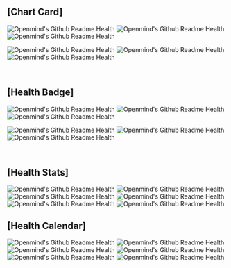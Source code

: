 ## [Chart Card]

![Openmind's Github Readme Health](https://github-readme-developer-health.com/cards/chart?username=ShinDajeong&size=250&theme=defaultTheme)
![Openmind's Github Readme Health](https://github-readme-developer-health.com/cards/chart?username=pyoki32&size=250&theme=forest)
![Openmind's Github Readme Health](https://github-readme-developer-health.com/cards/chart?username=JoChoSunghoon&size=250&theme=blue)

![Openmind's Github Readme Health](https://github-readme-developer-health.com/cards/chart?username=real100woong&size=250&theme=darkforest)
![Openmind's Github Readme Health](https://github-readme-developer-health.com/cards/chart?username=pyoki32&size=250&theme=night)
![Openmind's Github Readme Health](https://github-readme-developer-health.com/cards/chart?username=JoChoSunghoon&size=249&theme=cherry)

<br>

## [Health Badge]

![Openmind's Github Readme Health](https://github-readme-developer-health.com/cards/badge?username=ShinDajeong&size=2.5)
![Openmind's Github Readme Health](https://github-readme-developer-health.com/cards/badge?username=pyoki32&size=2.5&theme=pink)
![Openmind's Github Readme Health](https://github-readme-developer-health.com/cards/badge?username=JoChoSunghoon&size=2.5&theme=sky)

![Openmind's Github Readme Health](https://github-readme-developer-health.com/cards/badge?username=real100woong&size=2.5&theme=forest)
![Openmind's Github Readme Health](https://github-readme-developer-health.com/cards/badge?username=pyoki32&size=2.5&theme=sunset)
![Openmind's Github Readme Health](https://github-readme-developer-health.com/cards/badge?username=clalsw&size=2.5&theme=dark)

<br>

## [Health Stats]

![Openmind's Github Readme Health](https://github-readme-developer-health.com/cards/fit?username=ShinDajeong)
![Openmind's Github Readme Health](https://github-readme-developer-health.com/cards/fit?username=pyoki32&theme=dark&badge_theme=pink)
![Openmind's Github Readme Health](https://github-readme-developer-health.com/cards/fit?username=real100woong&theme=radical&badge_theme=sky)
![Openmind's Github Readme Health](https://github-readme-developer-health.com/cards/fit?username=pyoki32&theme=merko&badge_theme=forest)
![Openmind's Github Readme Health](https://github-readme-developer-health.com/cards/fit?username=real100woong&theme=highcontrast&badge_theme=sunset)
![Openmind's Github Readme Health](https://github-readme-developer-health.com/cards/fit?username=real100woong&theme=dracula&badge_theme=dark)
<br>

## [Health Calendar]
![Openmind's Github Readme Health](https://github-readme-developer-health.com/cards/calendar?username=ShinDajeong)
![Openmind's Github Readme Health](https://github-readme-developer-health.com/cards/calendar?username=pyoki32&theme=grape)
![Openmind's Github Readme Health](https://github-readme-developer-health.com/cards/calendar?username=real100woong&theme=sky)
![Openmind's Github Readme Health](https://github-readme-developer-health.com/cards/calendar?username=JoChoSunghoon&theme=orange)
![Openmind's Github Readme Health](https://github-readme-developer-health.com/cards/calendar?username=clalsw&theme=grass)
![Openmind's Github Readme Health](https://github-readme-developer-health.com/cards/calendar?username=clalsw&theme=green)





